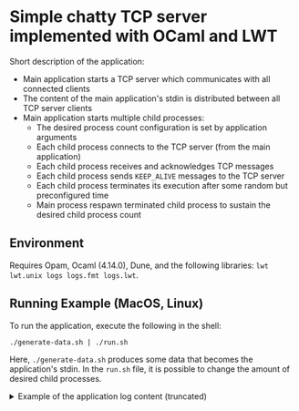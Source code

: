# Simple chatty TCP server implemented with OCaml and LWT

Short description of the application:
 * Main application starts a TCP server which communicates with all connected clients
 * The content of the main application's stdin is distributed between all TCP server clients
 * Main application starts multiple child processes:
   * The desired process count configuration is set by application arguments
   * Each child process connects to the TCP server (from the main application)
   * Each child process receives and acknowledges TCP messages
   * Each child process sends `KEEP_ALIVE` messages to the TCP server
   * Each child process terminates its execution after some random but preconfigured time
   * Main process respawn terminated child process to sustain the desired child process count
  

## Environment

Requires Opam, Ocaml (4.14.0), Dune, and the following libraries: `lwt lwt.unix logs logs.fmt logs.lwt`.

## Running Example (MacOS, Linux)

To run the application, execute the following in the shell:

```
./generate-data.sh | ./run.sh
```

Here, `./generate-data.sh` produces some data that becomes the application's stdin.
In the `run.sh` file, it is possible to change the amount of desired child processes.


<details>
<summary>Example of the application log content (truncated)</summary>

```log
[INFO] === Chatty Server ===
[INFO] Chatting with sometimes faulty chield processes (2 processes)
[INFO] The TCP server is listening on port 54321
[INFO] [connection: 1] New connection established
[INFO] [connection: 2] New connection established
[INFO] [connection: 2] >> 2024-07-06 02:19:04 WPEEo9bG5nnnS/tkKyiJMDf3LJJ3fiPE
[INFO] [connection: 1] >> 2024-07-06 02:19:04 WPEEo9bG5nnnS/tkKyiJMDf3LJJ3fiPE
[INFO] [stdin] Received: 2024-07-06 02:19:04 WPEEo9bG5nnnS/tkKyiJMDf3LJJ3fiPE
[INFO] [connection: 2] << ACK_RECEIVED 52
[INFO] [connection: 1] << ACK_RECEIVED 52
[INFO] [stdin] Received: 2024-07-06 02:19:09 SwwzDVfYkl6EQicG6s5KvN+a
[INFO] [connection: 1] >> 2024-07-06 02:19:09 SwwzDVfYkl6EQicG6s5KvN+a
[INFO] [connection: 2] >> 2024-07-06 02:19:09 SwwzDVfYkl6EQicG6s5KvN+a
[INFO] [connection: 1] << ACK_RECEIVED 44
[INFO] [connection: 2] << ACK_RECEIVED 44
[INFO] [connection: 1] << KEEP_ALIVE
[INFO] [connection: 1] >> KEEP_ALIVE_ACK
[INFO] [connection: 2] >> 2024-07-06 02:19:14 uc767lNjpYB6BglzWDRWeCocwlelrmSpthkF
[INFO] [connection: 1] >> 2024-07-06 02:19:14 uc767lNjpYB6BglzWDRWeCocwlelrmSpthkF
[INFO] [stdin] Received: 2024-07-06 02:19:14 uc767lNjpYB6BglzWDRWeCocwlelrmSpthkF
[INFO] [connection: 2] << ACK_RECEIVED 56
[INFO] [connection: 1] << ACK_RECEIVED 56
[INFO] [connection: 2] << KEEP_ALIVE
[INFO] [connection: 2] >> KEEP_ALIVE_ACK
[INFO] [stdin] Received: 2024-07-06 02:19:19 MfWAP1EkbqLE/4cvWSvn0wJ1mEg=
[INFO] [connection: 1] >> 2024-07-06 02:19:19 MfWAP1EkbqLE/4cvWSvn0wJ1mEg=
[INFO] [connection: 2] >> 2024-07-06 02:19:19 MfWAP1EkbqLE/4cvWSvn0wJ1mEg=
[INFO] [connection: 1] << ACK_RECEIVED 48
[INFO] [connection: 2] << ACK_RECEIVED 48
[INFO] [connection: 2] >> 2024-07-06 02:19:24 kSwi5FZfWRCcn8O8a5AnSyXCF6/wYvUZWOp1NcWC
[INFO] [connection: 1] >> 2024-07-06 02:19:24 kSwi5FZfWRCcn8O8a5AnSyXCF6/wYvUZWOp1NcWC
[INFO] [stdin] Received: 2024-07-06 02:19:24 kSwi5FZfWRCcn8O8a5AnSyXCF6/wYvUZWOp1NcWC
[INFO] [connection: 1] << ACK_RECEIVED 60
[INFO] [connection: 2] << ACK_RECEIVED 60
[INFO] [process: 1] Process terminated (exited with code 2) and was restarted
[INFO] [connection: 1] Connection closed
[INFO] [connection: 3] New connection established
[INFO] [process: 2] Process terminated (exited with code 2) and was restarted
[INFO] [connection: 2] Connection closed
[INFO] [connection: 4] New connection established
[INFO] [connection: 4] >> 2024-07-06 02:19:30 nRcmv431bQ==
[INFO] [connection: 3] >> 2024-07-06 02:19:30 nRcmv431bQ==
[INFO] [stdin] Received: 2024-07-06 02:19:30 nRcmv431bQ==
[INFO] [connection: 4] << ACK_RECEIVED 32
[INFO] [connection: 3] << ACK_RECEIVED 32
[INFO] [connection: 3] << KEEP_ALIVE
[INFO] [connection: 3] >> KEEP_ALIVE_ACK
[INFO] [stdin] Received: 2024-07-06 02:19:35 269ystRIi8IxJEws
[INFO] [connection: 3] >> 2024-07-06 02:19:35 269ystRIi8IxJEws
[INFO] [connection: 4] >> 2024-07-06 02:19:35 269ystRIi8IxJEws
[INFO] [connection: 3] << ACK_RECEIVED 36
[INFO] [connection: 4] << ACK_RECEIVED 36
[INFO] [connection: 3] << KEEP_ALIVE
[INFO] [connection: 3] >> KEEP_ALIVE_ACK
[INFO] [connection: 4] << KEEP_ALIVE
[INFO] [connection: 4] >> KEEP_ALIVE_ACK
...
```
</details>
